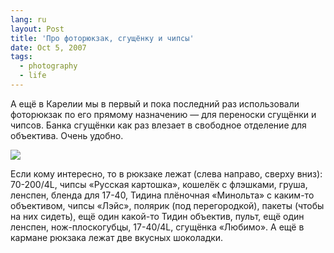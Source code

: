 ```yaml
---
lang: ru
layout: Post
title: 'Про фоторюкзак, сгущёнку и чипсы'
date: Oct 5, 2007
tags:
  - photography
  - life
---
```


А ещё в Карелии мы в первый и пока последний раз использовали фоторюкзак по его прямому назначению — для переноски сгущёнки и чипсов. Банка сгущёнки как раз влезает в свободное отделение для объектива. Очень удобно.

![](/images/blog/Sapegin-Artem-20D-2007-07-11-395-9572.jpg)

Если кому интересно, то в рюкзаке лежат (слева направо, сверху вниз): 70-200/4L, чипсы «Русская картошка», кошелёк с флэшками, груша, ленспен, бленда для 17-40, Тидина плёночная «Минольта» с каким-то объективом, чипсы «Лэйс», полярик (под перегородкой), пакеты (чтобы на них сидеть), ещё один какой-то Тидин объектив, пульт, ещё один ленспен, нож-плоскогубцы, 17-40/4L, сгущёнка «Любимо». А ещё в кармане рюкзака лежат две вкусных шоколадки.
